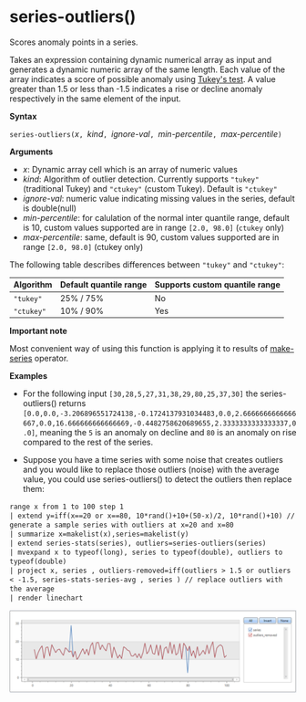 # series-outliers()

Scores anomaly points in a series.

Takes an expression containing dynamic numerical array as input and generates a dynamic numeric array of the same length. Each value of the array indicates a score of possible anomaly using [Tukey's test](https://en.wikipedia.org/wiki/Outlier#Tukey.27s-test). A value greater than 1.5 or less than -1.5 indicates a rise or decline anomaly respectively in the same element of the input.   

**Syntax**

`series-outliers(`*x*`, `*kind*`, `*ignore-val*`, `*min-percentile*`, `*max-percentile*`)`

**Arguments**

* *x*: Dynamic array cell which is an array of numeric values
* *kind*: Algorithm of outlier detection. Currently supports `"tukey"` (traditional Tukey) and  `"ctukey"` (custom Tukey). Default is `"ctukey"`
* *ignore-val*: numeric value indicating missing values in the series, default is double(null)
* *min-percentile*: for calulation of the normal inter quantile range, default is 10, custom values supported are in range `[2.0, 98.0]` (`ctukey` only) 
* *max-percentile*: same, default is 90, custom values supported are in range `[2.0, 98.0]` (ctukey only) 

The following table describes differences between `"tukey"` and `"ctukey"`:

| Algorithm | Default quantile range | Supports custom quantile range |
|-----------|----------------------- |--------------------------------|
| `"tukey"` | 25% / 75%              | No                             |
| `"ctukey"`| 10% / 90%              | Yes                            |


**Important note**

Most convenient way of using this function is applying it to results of [make-series](make-seriesoperator.md) operator.

**Examples**

* For the following input `[30,28,5,27,31,38,29,80,25,37,30]` the series-outliers() returns `[0.0,0.0,-3.206896551724138,-0.1724137931034483,0.0,2.6666666666666667,0.0,16.666666666666669,-0.4482758620689655,2.3333333333333337,0.0]`, meaning the `5` is an anomaly on decline and `80` is an anomaly on rise compared to the rest of the series.

* Suppose you have a time series with some noise that creates outliers and you would like to replace those outliers (noise) with the average value, you could use series-outliers() to detect the outliers then replace them:

```kusto
range x from 1 to 100 step 1 
| extend y=iff(x==20 or x==80, 10*rand()+10+(50-x)/2, 10*rand()+10) // generate a sample series with outliers at x=20 and x=80
| summarize x=makelist(x),series=makelist(y)
| extend series-stats(series), outliers=series-outliers(series)
| mvexpand x to typeof(long), series to typeof(double), outliers to typeof(double)
| project x, series , outliers-removed=iff(outliers > 1.5 or outliers < -1.5, series-stats-series-avg , series ) // replace outliers with the average
| render linechart
``` 

![](./Images/samples/series-outliers.png)


